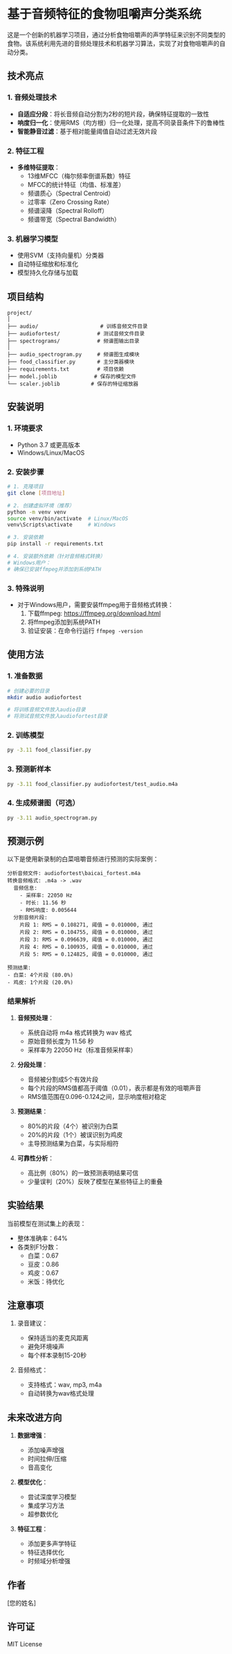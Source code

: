 # 基于音频特征的食物咀嚼声分类系统

这是一个创新的机器学习项目，通过分析食物咀嚼声的声学特征来识别不同类型的食物。该系统利用先进的音频处理技术和机器学习算法，实现了对食物咀嚼声的自动分类。

## 技术亮点

### 1. 音频处理技术
- **自适应分段**：将长音频自动分割为2秒的短片段，确保特征提取的一致性
- **响度归一化**：使用RMS（均方根）归一化处理，提高不同录音条件下的鲁棒性
- **智能静音过滤**：基于相对能量阈值自动过滤无效片段

### 2. 特征工程
- **多维特征提取**：
  - 13维MFCC（梅尔频率倒谱系数）特征
  - MFCC的统计特征（均值、标准差）
  - 频谱质心（Spectral Centroid）
  - 过零率（Zero Crossing Rate）
  - 频谱滚降（Spectral Rolloff）
  - 频谱带宽（Spectral Bandwidth）

### 3. 机器学习模型
- 使用SVM（支持向量机）分类器
- 自动特征缩放和标准化
- 模型持久化存储与加载

## 项目结构

```
project/
│
├── audio/                    # 训练音频文件目录
├── audiofortest/            # 测试音频文件目录
├── spectrograms/            # 频谱图输出目录
│
├── audio_spectrogram.py     # 频谱图生成模块
├── food_classifier.py       # 主分类器模块
├── requirements.txt         # 项目依赖
├── model.joblib            # 保存的模型文件
└── scaler.joblib          # 保存的特征缩放器
```

## 安装说明

### 1. 环境要求
- Python 3.7 或更高版本
- Windows/Linux/MacOS

### 2. 安装步骤

```bash
# 1. 克隆项目
git clone [项目地址]

# 2. 创建虚拟环境（推荐）
python -m venv venv
source venv/bin/activate  # Linux/MacOS
venv\Scripts\activate     # Windows

# 3. 安装依赖
pip install -r requirements.txt

# 4. 安装额外依赖（针对音频格式转换）
# Windows用户：
# 确保已安装ffmpeg并添加到系统PATH
```

### 3. 特殊说明
- 对于Windows用户，需要安装ffmpeg用于音频格式转换：
  1. 下载ffmpeg: https://ffmpeg.org/download.html
  2. 将ffmpeg添加到系统PATH
  3. 验证安装：在命令行运行 `ffmpeg -version`

## 使用方法

### 1. 准备数据
```bash
# 创建必要的目录
mkdir audio audiofortest

# 将训练音频文件放入audio目录
# 将测试音频文件放入audiofortest目录
```

### 2. 训练模型
```bash
py -3.11 food_classifier.py
```

### 3. 预测新样本
```bash
py -3.11 food_classifier.py audiofortest/test_audio.m4a
```

### 4. 生成频谱图（可选）
```bash
py -3.11 audio_spectrogram.py
```

## 预测示例

以下是使用新录制的白菜咀嚼音频进行预测的实际案例：

```
分析音频文件: audiofortest\baicai_fortest.m4a
转换音频格式: .m4a -> .wav
  音频信息:
    - 采样率: 22050 Hz
    - 时长: 11.56 秒
    - RMS响度: 0.005644
  分割音频片段:
    片段 1: RMS = 0.108271, 阈值 = 0.010000, 通过
    片段 2: RMS = 0.104755, 阈值 = 0.010000, 通过
    片段 3: RMS = 0.096639, 阈值 = 0.010000, 通过
    片段 4: RMS = 0.100935, 阈值 = 0.010000, 通过
    片段 5: RMS = 0.124825, 阈值 = 0.010000, 通过

预测结果:
- 白菜: 4个片段 (80.0%)
- 鸡皮: 1个片段 (20.0%)
```

### 结果解析
1. **音频预处理**：
   - 系统自动将 m4a 格式转换为 wav 格式
   - 原始音频长度为 11.56 秒
   - 采样率为 22050 Hz（标准音频采样率）

2. **分段处理**：
   - 音频被分割成5个有效片段
   - 每个片段的RMS值都高于阈值（0.01），表示都是有效的咀嚼声音
   - RMS值范围在0.096-0.124之间，显示响度相对稳定

3. **预测结果**：
   - 80%的片段（4个）被识别为白菜
   - 20%的片段（1个）被误识别为鸡皮
   - 主导预测结果为白菜，与实际相符

4. **可靠性分析**：
   - 高比例（80%）的一致预测表明结果可信
   - 少量误判（20%）反映了模型在某些特征上的重叠

## 实验结果

当前模型在测试集上的表现：
- 整体准确率：64%
- 各类别F1分数：
  - 白菜：0.67
  - 豆皮：0.86
  - 鸡皮：0.67
  - 米饭：待优化

## 注意事项
1. 录音建议：
   - 保持适当的麦克风距离
   - 避免环境噪声
   - 每个样本录制15-20秒
   
2. 音频格式：
   - 支持格式：wav, mp3, m4a
   - 自动转换为wav格式处理

## 未来改进方向

1. **数据增强**：
   - 添加噪声增强
   - 时间拉伸/压缩
   - 音高变化

2. **模型优化**：
   - 尝试深度学习模型
   - 集成学习方法
   - 超参数优化

3. **特征工程**：
   - 添加更多声学特征
   - 特征选择优化
   - 时频域分析增强

## 作者
[您的姓名]

## 许可证
MIT License 